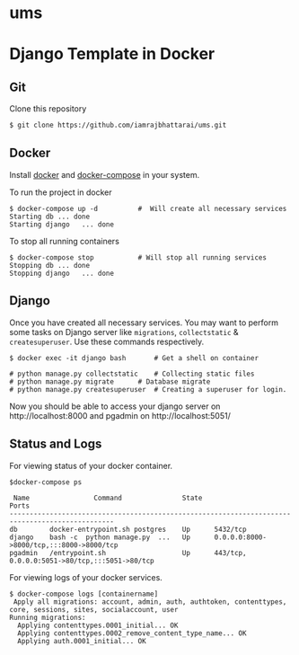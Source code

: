 # ums
# Django Template in Docker


## Git

Clone this repository
```sh
$ git clone https://github.com/iamrajbhattarai/ums.git
```
## Docker
Install [docker](https://docs.docker.com/engine/install/) and [docker-compose](https://docs.docker.com/compose/install/) in your system.

To run the project in docker

    $ docker-compose up -d			#  Will create all necessary services
    Starting db ... done
    Starting django   ... done

To stop all running containers

    $ docker-compose stop			# Will stop all running services
    Stopping db ... done
    Stopping django   ... done

## Django
Once you have created all necessary services. You may want to perform some tasks on Django server like `migrations`, `collectstatic` & `createsuperuser`.
Use these commands respectively.

    $ docker exec -it django bash		# Get a shell on container

    # python manage.py collectstatic 	# Collecting static files
    # python manage.py migrate		# Database migrate
    # python manage.py createsuperuser	# Creating a superuser for login.

Now you should be able to access your django server on http://localhost:8000 and pgadmin on http://localhost:5051/

 ## Status and Logs
 For viewing status of your docker container.

    $docker-compose ps
    
     Name                Command               State                       Ports                    
    ------------------------------------------------------------------------------------------------
    db        docker-entrypoint.sh postgres    Up      5432/tcp                                     
    django    bash -c  python manage.py  ...   Up      0.0.0.0:8000->8000/tcp,:::8000->8000/tcp     
    pgadmin   /entrypoint.sh                   Up      443/tcp, 0.0.0.0:5051->80/tcp,:::5051->80/tcp


For viewing logs of your docker services.

    $ docker-compose logs [containername]
     Apply all migrations: account, admin, auth, authtoken, contenttypes, core, sessions, sites, socialaccount, user
    Running migrations:
      Applying contenttypes.0001_initial... OK
      Applying contenttypes.0002_remove_content_type_name... OK
      Applying auth.0001_initial... OK
